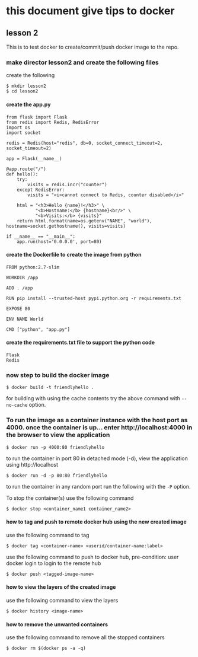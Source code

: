 # this document give tips to docker

## lesson 2 

This is to test docker to create/commit/push docker image to the repo.

### make director lesson2 and create the following files 

create the following 

```
$ mkdir lesson2
$ cd lesson2
```

#### create the app.py 

```
from flask import Flask
from redis import Redis, RedisError
import os
import socket

redis = Redis(host="redis", db=0, socket_connect_timeout=2, socket_timeout=2)

app = Flask(__name__)

@app.route("/")
def hello():
    try:
        visits = redis.incr("counter")
    except RedisError:
        visits = "<i>cannot connect to Redis, counter disabled</i>"

    html = "<h3>Hello {name}!</h3>" \
           "<b>Hostname:</b> {hostname}<br/>" \
           "<b>Visits:</b> {visits}"
    return html.format(name=os.getenv("NAME", "world"), hostname=socket.gethostname(), visits=visits)

if __name__ == "__main__":
    app.run(host='0.0.0.0', port=80)

```

#### create the Dockerfile to create the image from python

```
FROM python:2.7-slim

WORKDIR /app

ADD . /app

RUN pip install --trusted-host pypi.python.org -r requirements.txt

EXPOSE 80

ENV NAME World

CMD ["python", "app.py"]
```

#### create the requirements.txt file to support the python code

```
Flask
Redis
```

### now step to build the docker image

```
$ docker build -t friendlyhello . 
```

for building with using the cache contents try the above command with `--no-cache` option.

### To run the image as a container instance with the host port as 4000. once the container is up... enter http://localhost:4000 in the browser to view the application

```
$ docker run -p 4000:80 friendlyhello
```
to run the container in port 80 in detached mode (-d), view the application using http://localhost

```
$ docker run -d -p 80:80 friendlyhello
```

to run the container in any random port run the following with the `-P` option.

To stop the container(s) use the following command

```
$ docker stop <container_name1 container_name2>
```

#### how to tag and push to remote docker hub using the new created image

use the following command to tag

```
$ docker tag <container-name> <userid/container-name:label>
```

use the following command to push to docker hub, pre-condition: user docker login to login to the remote hub

```
$ docker push <tagged-image-name>
```

#### how to view the layers of the created image

use the following command to view the layers

```
$ docker history <image-name>
```

#### how to remove the unwanted containers 

use the following command to remove all the stopped containers

```
$ docker rm $(docker ps -a -q)
```


